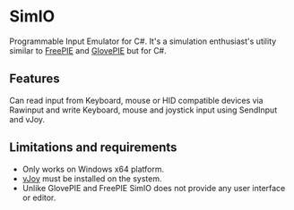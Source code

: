 # SimIO

Programmable Input Emulator for C#. It's a simulation enthusiast's utility similar to [FreePIE](https://andersmalmgren.github.io/FreePIE/) and [GlovePIE](https://github.com/Ravbug/GlovePIE) but for C#. 

## Features
Can read input from Keyboard, mouse or HID compatible devices via Rawinput and write Keyboard, mouse and joystick input using SendInput and vJoy.

## Limitations and requirements
 * Only works on Windows x64 platform.
 * [vJoy](http://vjoystick.sourceforge.net/joomla/) must be installed on the system.
 * Unlike GlovePIE and FreePIE SimIO does not provide any user interface or editor. 
